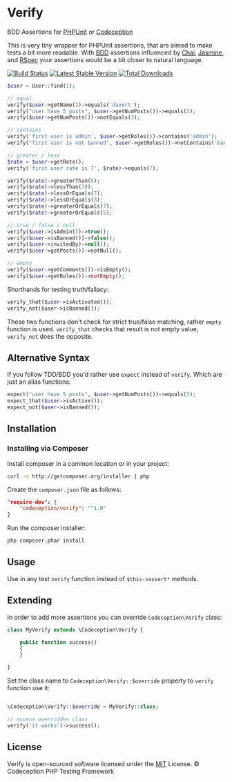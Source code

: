 Verify
======

BDD Assertions for [PHPUnit][1] or [Codeception][2]

This is very tiny wrapper for PHPUnit assertions, that are aimed to make tests a bit more readable.
With [BDD][3] assertions influenced by [Chai][4], [Jasmine][5], and [RSpec][6] your assertions would be a bit closer to natural language.

[![Build Status](https://travis-ci.org/Codeception/Verify.png?branch=master)](https://travis-ci.org/Codeception/Verify)
[![Latest Stable Version](https://poser.pugx.org/codeception/verify/v/stable)](https://packagist.org/packages/codeception/verify)
[![Total Downloads](https://poser.pugx.org/codeception/verify/downloads)](https://packagist.org/packages/codeception/verify)

```php
$user = User::find(1);

// equal
verify($user->getName())->equals('davert');
verify("user have 5 posts", $user->getNumPosts())->equals(5);
verify($user->getNumPosts())->notEquals(3);

// contains
verify('first user is admin', $user->getRoles())->contains('admin');
verify("first user is not banned", $user->getRoles())->notContains('banned');

// greater / less
$rate = $user->getRate();
verify('first user rate is 7', $rate)->equals(7);

verify($rate)->greaterThan(5);
verify($rate)->lessThan(10);
verify($rate)->lessOrEquals(7);
verify($rate)->lessOrEquals(8);
verify($rate)->greaterOrEquals(7);
verify($rate)->greaterOrEquals(5);

// true / false / null
verify($user->isAdmin())->true();
verify($user->isBanned())->false();
verify($user->invitedBy)->null();
verify($user->getPosts())->notNull();

// empty
verify($user->getComments())->isEmpty();
verify($user->getRoles())->notEmpty();
```

Shorthands for testing truth/fallacy:

```php
verify_that($user->isActivated());
verify_not($user->isBanned());
```

These two functions don't check for strict true/false matching, rather `empty` function is used.
`verify_that` checks that result is not empty value, `verify_not` does the opposite.

## Alternative Syntax

If you follow TDD/BDD you'd rather use `expect` instead of `verify`. Which are just an alias functions:

```php
expect("user have 5 posts", $user->getNumPosts())->equals(5);
expect_that($user->isActive());
expect_not($user->isBanned());
```

## Installation

### Installing via Composer

Install composer in a common location or in your project:

```sh
curl -s http://getcomposer.org/installer | php
```

Create the `composer.json` file as follows:

```json
"require-dev": {
    "codeception/verify": "^1.0"
}
```

Run the composer installer:

```sh
php composer.phar install
```

## Usage

Use in any test `verify` function instead of `$this->assert*` methods.

## Extending

In order to add more assertions you can override `Codeception\Verify` class:

```php
class MyVerify extends \Codeception\Verify {

    public function success()
    {
    }

}
```

Set the class name to `Codeception\Verify::$override` property to `verify` function use it:
  
```php

\Codeception\Verify::$override = MyVerify::class;

// access overridden class
verify('it works')->success();
```

## License

Verify is open-sourced software licensed under the [MIT][7] License. © Codeception PHP Testing Framework

[1]: https://phpunit.de/
[2]: http://codeception.com/
[3]: https://en.wikipedia.org/wiki/Behavior-driven_development
[4]: http://chaijs.com/
[5]: http://jasmine.github.io/
[6]: http://rspec.info/
[7]: https://github.com/Codeception/Verify/blob/master/LICENSE
